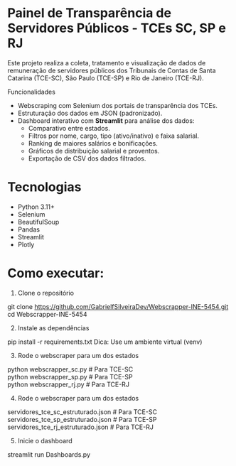 # Painel de Transparência de Servidores Públicos - TCEs SC, SP e RJ

Este projeto realiza a coleta, tratamento e visualização de dados de remuneração de servidores públicos dos Tribunais de Contas de Santa Catarina (TCE-SC), São Paulo (TCE-SP) e Rio de Janeiro (TCE-RJ).

Funcionalidades

- Webscraping com Selenium dos portais de transparência dos TCEs.
- Estruturação dos dados em JSON (padronizado).
- Dashboard interativo com **Streamlit** para análise dos dados:
  - Comparativo entre estados.
  - Filtros por nome, cargo, tipo (ativo/inativo) e faixa salarial.
  - Ranking de maiores salários e bonificações.
  - Gráficos de distribuição salarial e proventos.
  - Exportação de CSV dos dados filtrados.

# Tecnologias

- Python 3.11+
- Selenium
- BeautifulSoup
- Pandas
- Streamlit
- Plotly

# Como executar:

1. Clone o repositório

  git clone https://github.com/GabrielfSilveiraDev/Webscrapper-INE-5454.git
  cd Webscrapper-INE-5454

2. Instale as dependências
   
  pip install -r requirements.txt
  Dica: Use um ambiente virtual (venv)

3. Rode o webscraper para um dos estados
   
  python webscrapper_sc.py      # Para TCE-SC  
  python webscrapper_sp.py      # Para TCE-SP  
  python webscrapper_rj.py      # Para TCE-RJ

4. Rode o webscraper para um dos estados

  servidores_tce_sc_estruturado.json # Para TCE-SC
  servidores_tce_sp_estruturado.json # Para TCE-SP  
  servidores_tce_rj_estruturado.json # Para TCE-RJ

5. Inicie o dashboard

  streamlit run Dashboards.py
